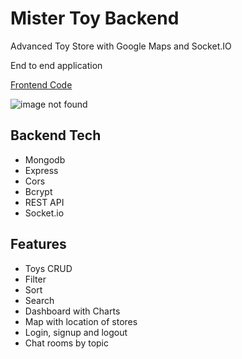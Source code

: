 # Mister Toy Backend

<p>Advanced Toy Store with Google Maps and Socket.IO</p>
<p>End to end application</p>
<a href="https://github.com/nufar87/mister-toy-frontend" target="blank">Frontend Code</a>

![image not found](https://res.cloudinary.com/airbnb22/image/upload/v1690800658/mister-toy-app_kmlf4e.jpg)

## Backend Tech

- Mongodb
- Express
- Cors
- Bcrypt
- REST API
- Socket.io

## Features

- Toys CRUD
- Filter
- Sort
- Search
- Dashboard with Charts
- Map with location of stores
- Login, signup and logout
- Chat rooms by topic
